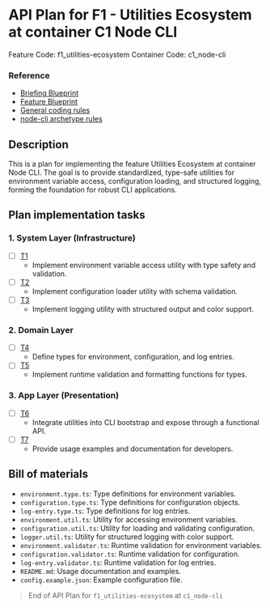 # API Plan for F1 - Utilities Ecosystem at container C1 Node CLI

Feature Code: f1_utilities-ecosystem
Container Code: c1_node-cli

### Reference

- [Briefing Blueprint](/docs/briefing.blueprint.md)
- [Feature Blueprint](/docs/F1/utilities-ecosystem.blueprint.md)
- [General coding rules](/.ai/builder/rules/code.rules.md)
- [node-cli archetype rules](/.ai/builder/rules/node-cli.rules.md)

## Description

This is a plan for implementing the feature Utilities Ecosystem at container Node CLI. The goal is to provide standardized, type-safe utilities for environment variable access, configuration loading, and structured logging, forming the foundation for robust CLI applications.

## Plan implementation tasks

### 1. System Layer (Infrastructure)
- [ ] [T1](./tasks/t1.task.md) 
  - Implement environment variable access utility with type safety and validation.
- [ ] [T2](./tasks/t2.task.md) 
  - Implement configuration loader utility with schema validation.
- [ ] [T3](./tasks/t3.task.md) 
  - Implement logging utility with structured output and color support.

### 2. Domain Layer
- [ ] [T4](./tasks/t4.task.md) 
  - Define types for environment, configuration, and log entries.
- [ ] [T5](./tasks/t5.task.md) 
  - Implement runtime validation and formatting functions for types.

### 3. App Layer (Presentation)
- [ ] [T6](./tasks/t6.task.md) 
  - Integrate utilities into CLI bootstrap and expose through a functional API.
- [ ] [T7](./tasks/t7.task.md) 
  - Provide usage examples and documentation for developers.

## Bill of materials

- `environment.type.ts`: Type definitions for environment variables.
- `configuration.type.ts`: Type definitions for configuration objects.
- `log-entry.type.ts`: Type definitions for log entries.
- `environment.util.ts`: Utility for accessing environment variables.
- `configuration.util.ts`: Utility for loading and validating configuration.
- `logger.util.ts`: Utility for structured logging with color support.
- `environment.validator.ts`: Runtime validation for environment variables.
- `configuration.validator.ts`: Runtime validation for configuration.
- `log-entry.validator.ts`: Runtime validation for log entries.
- `README.md`: Usage documentation and examples.
- `config.example.json`: Example configuration file.

> End of API Plan for `f1_utilities-ecosystem` at `c1_node-cli`
